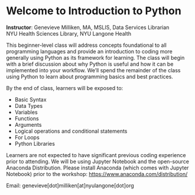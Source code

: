 # Welcome to Introduction to Python

**Instructor**: Genevieve Milliken, MA, MSLIS, Data Services Librarian  
NYU Health Sciences Library, NYU Langone Health
            
This beginner-level class will address concepts foundational to all programming languages and provide an introduction to coding more generally using Python as its framework for learning. The class will begin with a brief discussion about why Python is useful and how it can be implemented into your workflow. We’ll spend the remainder of the class using Python to learn about programming basics and best practices.

By the end of class, learners will be exposed to:

- Basic Syntax
- Data Types
- Variables
- Functions
- Arguments
- Logical operations and conditional statements
- For Loops
- Python Libraries

Learners are not expected to have significant previous coding experience prior to attending. We will be using Jupyter Notebook and the open-source Anaconda Distribution. Please install Anaconda (which comes with Jupyter Notebook) prior to the workshop: https://www.anaconda.com/distribution/ 

Email: genevieve[dot]milliken[at]nyulangone[dot]org
